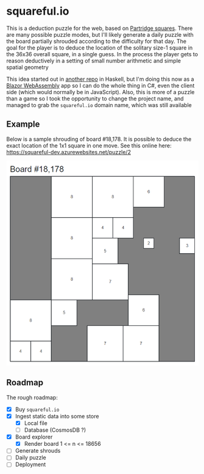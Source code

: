 # squareful.io

This is a deduction puzzle for the web, based on [Partridge squares](https://pyrigan.com/2017/02/17/the-partridge-puzzle/).  There are many possible puzzle modes, but I'll likely generate a daily puzzle with the board partially shrouded according to the difficulty for that day.  The goal for the player is to deduce the location of the solitary size-1 square in the 36x36 overall square, in a single guess. In the process the player gets to reason deductively in a setting of small number arithmetic and simple spatial geometry

This idea started out in [another repo](https://github.com/jasonincanada/square-game) in Haskell, but I'm doing this now as a [Blazor WebAssembly](https://dotnet.microsoft.com/en-us/apps/aspnet/web-apps/blazor) app so I can do the whole thing in C#, even the client side (which would normally be in JavaScript).  Also, this is more of a puzzle than a game so I took the opportunity to change the project name, and managed to grab the `squareful.io` domain name, which was still available


## Example

Below is a sample shrouding of board #18,178.  It is possible to deduce the exact location of the 1x1 square in one move.  See this online here: https://squareful-dev.azurewebsites.net/puzzle/2

![Board 18178](./concept-art-18178.png)


## Roadmap

The rough roadmap:

- [x] Buy `squareful.io`
- [x] Ingest static data into some store
  - [x] Local file
  - [ ] Database (CosmosDB ?)
- [x] Board explorer
  - [x] Render board 1 <= n <= 18656
- [ ] Generate shrouds
- [ ] Daily puzzle
- [ ] Deployment

